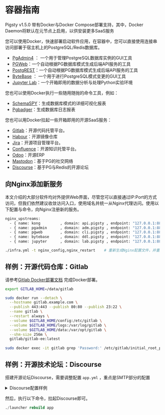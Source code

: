 # 容器指南

Pigsty v1.5.0 带有Docker与Docker Compose部署支持，其中，Docker Daemon将默认在元节点上启用，以供安装更多SaaS服务

您可以使用Docker，快速部署启动软件应用，在容器中，您可以直接使用连接串访问部署于宿主机上的PostgreSQL/Redis数据库。

* [PgAdmin4](#PG管理工具：PgAdmin) ： 一个用于管理PostgreSQL数据库实例的GUI工具
* [PGWeb](#PGWeb客户端工具)：一个自动根据PG数据库模式生成后端API服务的工具
* [PostgREST](#自动后端API：PostgREST)：一个自动根据PG数据库模式生成后端API服务的工具
* [ByteBase](#模式迁移工具：ByteBase) ： 一个用于进行PostgreSQL模式变更的GUI工具
* [Jupyter Lab](#数据分析环境：Jupyter)：一个开箱即用的数据分析与处理Python实验环境

您也可以使用Docker执行一些随用随抛的命令工具，例如：

* [SchemaSPY](#数据库模式报表SchemaSPY)：生成数据库模式的详细可视化报表
* [Pgbadger](#数据库日志报表)：生成数据库日志报表

您也可以用Docker拉起一些开箱即用的开源SaaS服务：

* [Gitlab](#Gitlab)：开源代码托管平台。
* [Habour](#Habour)：开源镜像仓库
* [Jira](#Jira)：开源项目管理平台。
* [Confluence](#Confluence)：开源知识托管平台。
* [Odoo](#Odoo)：开源ERP
* [Mastodon](#Mastodon)：基于PG的社交网络
* [Discourse](#Discourse)：基于PG与Redis的开源论坛



## 向Nginx添加新服务

本文介绍的大部分软件均对外提供Web界面，尽管您可以直接通过IP:Port的方式访问，但我们依然建议收敛访问入口，使用域名并统一从Nginx代理访问。使用以下配置与命令，向Nginx注册新的服务。

```bash
nginx_upstreams:
  - { name: kong         , domain: api.pigsty , endpoint: "127.0.0.1:8880"   } #== v optional ==#
  - { name: pgadmin      , domain: adm.pigsty , endpoint: "127.0.0.1:8885"   }
  - { name: pgweb        , domain: cli.pigsty , endpoint: "127.0.0.1:8886"   }
  - { name: bytebase     , domain: ddl.pigsty , endpoint: "127.0.0.1:8887"   }
  - { name: jupyter      , domain: lab.pigsty , endpoint: "127.0.0.1:8888"   }

./infra.yml -t nginx_config,nginx_restart    # 重新生成Nginx配置文件，并重启生效
```


## 样例：开源代码仓库：Gitlab

请参考[Gitlab Docker部署文档](https://docs.gitlab.com/ee/install/docker.html) 完成Docker部署。

```bash
export GITLAB_HOME=/data/gitlab

sudo docker run --detach \
  --hostname gitlab.example.com \
  --publish 443:443 --publish 80:80 --publish 23:22 \
  --name gitlab \
  --restart always \
  --volume $GITLAB_HOME/config:/etc/gitlab \
  --volume $GITLAB_HOME/logs:/var/log/gitlab \
  --volume $GITLAB_HOME/data:/var/opt/gitlab \
  --shm-size 256m \
  gitlab/gitlab-ee:latest
  
sudo docker exec -it gitlab grep 'Password:' /etc/gitlab/initial_root_password
```



## 样例：开源技术论坛：Discourse

搭建开源论坛Discourse，需要调整配置 `app.yml` ，重点是SMTP部分的配置

<details><summary>Discourse配置样例</summary>

```yaml
templates:
  - "templates/web.china.template.yml"
  - "templates/postgres.template.yml"
  - "templates/redis.template.yml"
  - "templates/web.template.yml"
  - "templates/web.ratelimited.template.yml"
## Uncomment these two lines if you wish to add Lets Encrypt (https)
# - "templates/web.ssl.template.yml"
# - "templates/web.letsencrypt.ssl.template.yml"
expose:
  - "80:80"   # http
  - "443:443" # https
params:
  db_default_text_search_config: "pg_catalog.english"
  db_shared_buffers: "768MB"
env:
  LC_ALL: en_US.UTF-8
  LANG: en_US.UTF-8
  LANGUAGE: en_US.UTF-8
  EMBER_CLI_PROD_ASSETS: 1
  UNICORN_WORKERS: 4
  DISCOURSE_HOSTNAME: forum.pigsty
  DISCOURSE_DEVELOPER_EMAILS: 'fengruohang@outlook.com,rh@vonng.com'
  DISCOURSE_SMTP_ENABLE_START_TLS: false
  DISCOURSE_SMTP_AUTHENTICATION: login
  DISCOURSE_SMTP_OPENSSL_VERIFY_MODE: none
  DISCOURSE_SMTP_ADDRESS: smtpdm.server.address
  DISCOURSE_SMTP_PORT: 80
  DISCOURSE_SMTP_USER_NAME: no_reply@mail.pigsty.cc
  DISCOURSE_SMTP_PASSWORD: "<password>"
  DISCOURSE_SMTP_DOMAIN: mail.pigsty.cc
volumes:
  - volume:
      host: /var/discourse/shared/standalone
      guest: /shared
  - volume:
      host: /var/discourse/shared/standalone/log/var-log
      guest: /var/log

hooks:
  after_code:
    - exec:
        cd: $home/plugins
        cmd:
          - git clone https://github.com/discourse/docker_manager.git
run:
  - exec: echo "Beginning of custom commands"
  # - exec: rails r "SiteSetting.notification_email='no_reply@mail.pigsty.cc'"
  - exec: echo "End of custom commands"
```

</details>

然后，执行以下命令，拉起Discourse即可。

```sql
./launcher rebuild app
```







